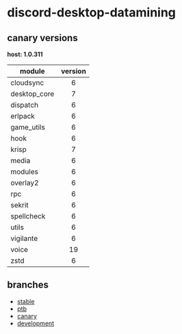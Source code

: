 # discord-desktop-datamining

## canary versions

**host: 1.0.311**

| module | version |
| ------ | :-----: |
| cloudsync | 6 |
| desktop_core | 7 |
| dispatch | 6 |
| erlpack | 6 |
| game_utils | 6 |
| hook | 6 |
| krisp | 7 |
| media | 6 |
| modules | 6 |
| overlay2 | 6 |
| rpc | 6 |
| sekrit | 6 |
| spellcheck | 6 |
| utils | 6 |
| vigilante | 6 |
| voice | 19 |
| zstd | 6 |

## branches

- [stable](https://github.com/OpenAsar/discord-desktop-datamining/tree/stable)
- [ptb](https://github.com/OpenAsar/discord-desktop-datamining/tree/ptb)
- [canary](https://github.com/OpenAsar/discord-desktop-datamining/tree/canary)
- [development](https://github.com/OpenAsar/discord-desktop-datamining/tree/development)